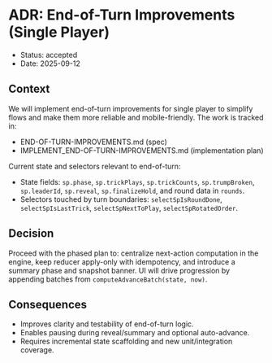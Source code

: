 # ADR: End-of-Turn Improvements (Single Player)

- Status: accepted
- Date: 2025-09-12

## Context

We will implement end-of-turn improvements for single player to simplify flows and make them more reliable and mobile-friendly. The work is tracked in:

- END-OF-TURN-IMPROVEMENTS.md (spec)
- IMPLEMENT_END-OF-TURN-IMPROVEMENTS.md (implementation plan)

Current state and selectors relevant to end-of-turn:

- State fields: `sp.phase`, `sp.trickPlays`, `sp.trickCounts`, `sp.trumpBroken`, `sp.leaderId`, `sp.reveal`, `sp.finalizeHold`, and round data in `rounds`.
- Selectors touched by turn boundaries: `selectSpIsRoundDone`, `selectSpIsLastTrick`, `selectSpNextToPlay`, `selectSpRotatedOrder`.

## Decision

Proceed with the phased plan to: centralize next-action computation in the engine, keep reducer apply-only with idempotency, and introduce a summary phase and snapshot banner. UI will drive progression by appending batches from `computeAdvanceBatch(state, now)`.

## Consequences

- Improves clarity and testability of end-of-turn logic.
- Enables pausing during reveal/summary and optional auto-advance.
- Requires incremental state scaffolding and new unit/integration coverage.
